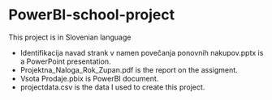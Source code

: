 # PowerBI-school-project
This project is in Slovenian language
* Identifikacija navad strank v namen povečanja ponovnih nakupov.pptx is a PowerPoint presentation.
* Projektna_Naloga_Rok_Zupan.pdf is the report on the assigment.
* Vsota Prodaje.pbix is PowerBI document.
* projectdata.csv is the data I used to create this project.
